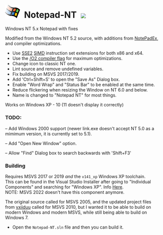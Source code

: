 # <img src="https://github.com/Alex313031/Notepad-NT/blob/main/winnt_flag.svg" width="48">&nbsp; Notepad-NT &nbsp;<img src="https://github.com/Alex313031/Notepad-NT/blob/main/notepad/notepad.ico" width="42">

Windows NT 5.x Notepad with fixes

Modified from the Windows NT 5.2 source, with additions from [NotePadEx](https://github.com/vxiiduu/NotepadEx), and compiler optimizations.

 - Use [SSE2](https://en.wikipedia.org/wiki/SSE2) [SIMD](https://en.wikipedia.org/wiki/Single_instruction,_multiple_data)
   instruction set extensions for both x86 and x64.
 - Use the [/O2 compiler flag](https://learn.microsoft.com/en-us/cpp/build/reference/o1-o2-minimize-size-maximize-speed)
   for maximum optimizations.
 - Change icon to classic NT one.
 - Lint source and remove undefined variables.
 - Fix building on MSVS 2017/2019.
 - Add 'Ctrl+Shift+S' to open the "Save As" Dialog box.
 - Enable "Word Wrap" and "Status Bar" to be enabled at the same time.
 - Reduce flickering when resizing the Window on NT 6.0 and below.
 - Name is changed to "Notepad NT" for most things.

Works on Windows XP - 10 (11 doesn't display it correctly)

### TODO:

 &ndash; Add Windows 2000 support (newer link.exe doesn't accept NT 5.0 as a mimimum version, it
 is currently set to 5.1).

 &ndash; Add "Open New Window" option.

 &ndash; Allow "Find" Dialog box to search backwards with 'Shift+F3'

### Building

Requires MSVS 2017 or 2019 *and* the `v141_xp` Windows XP toolchain.  
This can be found in the Visual Studio Installer after going to "Individual Components" and searching for "Windows XP". 
Info [Here](https://learn.microsoft.com/en-us/cpp/build/configuring-programs-for-windows-xp#install-the-windows-xp-platform-toolset).  
NOTE: MSVS 2022 doesn't have this component anymore.

The original source called for MSVS 2005, and the updated project files from [vxiiduu](https://github.com/vxiiduu) 
called for MSVS 2010, but I wanted it to be able to build on modern Windows and modern MSVS, 
while still being able to build on Windows 7.

 - Open the `Notepad-NT.sln` file and then you can build it.
